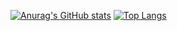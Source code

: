[![Anurag's GitHub stats](https://github-readme-stats.vercel.app/api?username=singhwong&show_icons=true&theme=radical&layout=compact)](https://github.com/anuraghazra/github-readme-stats)
[![Top Langs](https://github-readme-stats.vercel.app/api/top-langs/?username=singhwong&show_icons=true&theme=radical&layout=compact)](https://github.com/anuraghazra/github-readme-stats)
